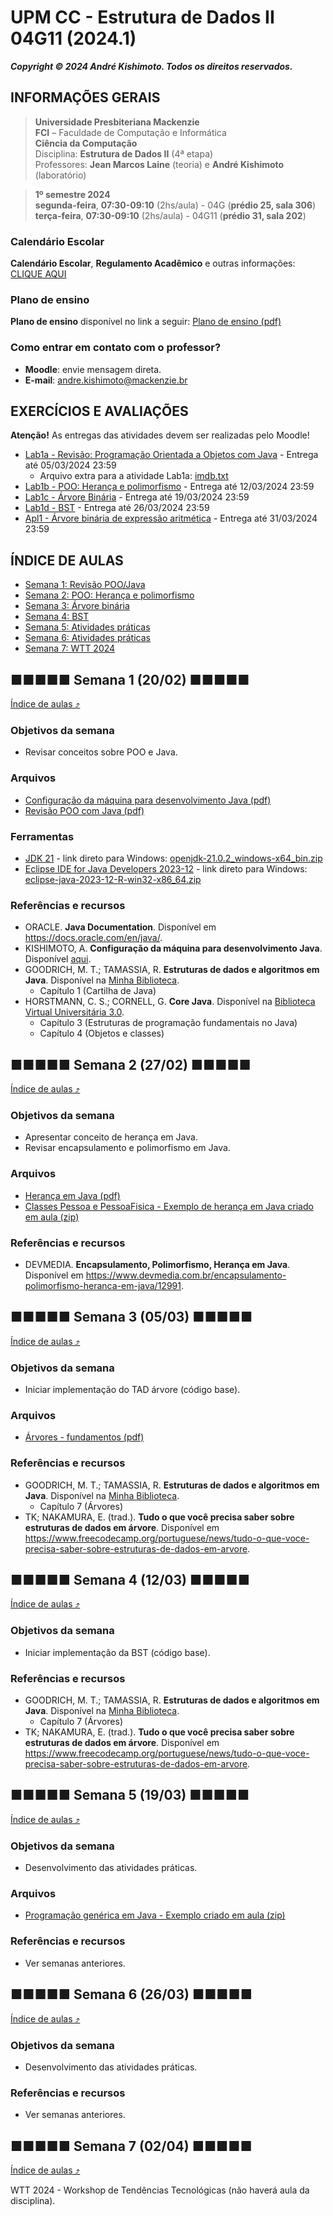 # UPM CC - Estrutura de Dados II 04G11 (2024.1)

***Copyright &copy; 2024 André Kishimoto. Todos os direitos reservados.***

## INFORMAÇÕES GERAIS

> **Universidade Presbiteriana Mackenzie**<br>
> **FCI** – Faculdade de Computação e Informática<br>
> **Ciência da Computação**<br>
> Disciplina: **Estrutura de Dados II** (4ª etapa)<br>
> Professores: **Jean Marcos Laine** (teoria) e **André Kishimoto** (laboratório)

> **1º semestre 2024**<br>
> **segunda-feira**, **07:30-09:10** (2hs/aula) - 04G (**prédio 25, sala 306**) <br>
> **terça-feira**, **07:30-09:10** (2hs/aula) - 04G11 (**prédio 31, sala 202**)

### Calendário Escolar

**Calendário Escolar**, **Regulamento Acadêmico** e outras informações: <a href="https://www.mackenzie.br/universidade/processos-academicos-para-coordenadoria-geral-de-relacionamento-e-atendimento/informacoes-ao-aluno/calendario-escolar" target="_blank">CLIQUE AQUI</a>

### Plano de ensino

**Plano de ensino** disponível no link a seguir:
[Plano de ensino (pdf)](conteudo/plano-de-ensino/CC_04G_Plano_de_ensino_EstruturadeDadosII_2024_1.pdf)

### Como entrar em contato com o professor?

- **Moodle**: envie mensagem direta.
- **E-mail**: <a href="mailto:andre.kishimoto@mackenzie.br">andre.kishimoto@mackenzie.br</a>


## EXERCÍCIOS E AVALIAÇÕES

**Atenção!** As entregas das atividades devem ser realizadas pelo Moodle!

- [Lab1a - Revisão: Programação Orientada a Objetos com Java](atividades/n1/EDII-2024.1%20-%20Lab1a%20-%20Revisão%20POO%20com%20Java.pdf) - Entrega até 05/03/2024 23:59
  - Arquivo extra para a atividade Lab1a: [imdb.txt](atividades/n1/imdb.txt)
- [Lab1b - POO: Herança e polimorfismo](atividades/n1/EDII-2024.1%20-%20Lab1b%20-%20POO%20Herança.pdf) - Entrega até 12/03/2024 23:59
- [Lab1c - Árvore Binária](atividades/n1/EDII-2024.1%20-%20Lab1c%20-%20Árvore%20binária.pdf) - Entrega até 19/03/2024 23:59
- [Lab1d - BST](atividades/n1/EDII-2024.1%20-%20Lab1d%20-%20BST.pdf) - Entrega até 26/03/2024 23:59
- [Apl1 - Árvore binária de expressão aritmética](atividades/n1/EDII-2024.1%20-%20Apl1.pdf) - Entrega até 31/03/2024 23:59


## ÍNDICE DE AULAS

- [Semana 1: Revisão POO/Java](#-semana-1-2002-)
- [Semana 2: POO: Herança e polimorfismo](#-semana-2-2702-)
- [Semana 3: Árvore binária](#-semana-3-0503-)
- [Semana 4: BST](#-semana-4-1203-)
- [Semana 5: Atividades práticas](#-semana-5-1903-)
- [Semana 6: Atividades práticas](#-semana-6-2603-)
- [Semana 7: WTT 2024](#-semana-7-0204-)


## ■■■■■ Semana 1 (20/02) ■■■■■

[Índice de aulas ⤴](#índice-de-aulas)

### Objetivos da semana

- Revisar conceitos sobre POO e Java.

### Arquivos

- [Configuração da máquina para desenvolvimento Java (pdf)](conteudo/semana-1/EDI%20-%20Configuração%20da%20máquina%20para%20desenvolvimento%20Java%20-%20v1.2.pdf)
- [Revisão POO com Java (pdf)](conteudo/semana-1/Revisão%20POO%20com%20Java.pdf)

### Ferramentas

- <a href="https://jdk.java.net/21" target="_blank">JDK 21</a> - link direto para Windows: [openjdk-21.0.2_windows-x64_bin.zip](https://download.java.net/java/GA/jdk21.0.2/f2283984656d49d69e91c558476027ac/13/GPL/openjdk-21.0.2_windows-x64_bin.zip)
- <a href="https://www.eclipse.org/downloads/packages/release/2023-12/r/eclipse-ide-java-developers" target="_blank">Eclipse IDE for Java Developers 2023-12</a> - link direto para Windows: [eclipse-java-2023-12-R-win32-x86_64.zip](https://www.eclipse.org/downloads/download.php?file=/technology/epp/downloads/release/2023-12/R/eclipse-java-2023-12-R-win32-x86_64.zip)

### Referências e recursos

- ORACLE. **Java Documentation**. Disponível em <a href="https://docs.oracle.com/en/java/" target="_blank">https://docs.oracle.com/en/java/</a>.
- KISHIMOTO, A. **Configuração da máquina para desenvolvimento Java**. Disponível [aqui](conteudo/semana-1/EDI%20-%20Configuração%20da%20máquina%20para%20desenvolvimento%20Java%20-%20v1.2.pdf).
- GOODRICH, M. T.; TAMASSIA, R. **Estruturas de dados e algoritmos em Java**. Disponível na <a href="https://web3.mackenzie.br/biblioteca/access?libType=minhabiblioteca" target="_blank">Minha Biblioteca</a>.
  - Capítulo 1 (Cartilha de Java)
- HORSTMANN, C. S.; CORNELL, G. **Core Java**. Disponível na <a href="https://web3.mackenzie.br/biblioteca/access?libType=pearson" target="_blank">Biblioteca Virtual Universitária 3.0</a>.
  - Capítulo 3 (Estruturas de programação fundamentais no Java)
  - Capítulo 4 (Objetos e classes)


## ■■■■■ Semana 2 (27/02) ■■■■■

[Índice de aulas ⤴](#índice-de-aulas)

### Objetivos da semana

- Apresentar conceito de herança em Java.
- Revisar encapsulamento e polimorfismo em Java.

### Arquivos

- [Herança em Java (pdf)](conteudo/semana-2/EDII-POO_Heranca_Java.pdf)
- [Classes Pessoa e PessoaFisica - Exemplo de herança em Java criado em aula (zip)](conteudo/semana-2/ExemploEmAula-04G11-Pessoa.zip)

### Referências e recursos

- DEVMEDIA. **Encapsulamento, Polimorfismo, Herança em Java**. Disponível em <a href="https://www.devmedia.com.br/encapsulamento-polimorfismo-heranca-em-java/12991" target="_blank">https://www.devmedia.com.br/encapsulamento-polimorfismo-heranca-em-java/12991</a>.


## ■■■■■ Semana 3 (05/03) ■■■■■

[Índice de aulas ⤴](#índice-de-aulas)

### Objetivos da semana

- Iniciar implementação do TAD árvore (código base).

### Arquivos

- [Árvores - fundamentos (pdf)](conteudo/semana-3/Árvores%20-%20Fundamentos.pdf)

### Referências e recursos

- GOODRICH, M. T.; TAMASSIA, R. **Estruturas de dados e algoritmos em Java**. Disponível na <a href="https://web3.mackenzie.br/biblioteca/access?libType=minhabiblioteca" target="_blank">Minha Biblioteca</a>.
  - Capítulo 7 (Árvores)
- TK; NAKAMURA, E. (trad.). **Tudo o que você precisa saber sobre estruturas de dados em árvore**. Disponível em <a href="https://www.freecodecamp.org/portuguese/news/tudo-o-que-voce-precisa-saber-sobre-estruturas-de-dados-em-arvore" target="_blank">https://www.freecodecamp.org/portuguese/news/tudo-o-que-voce-precisa-saber-sobre-estruturas-de-dados-em-arvore</a>.


## ■■■■■ Semana 4 (12/03) ■■■■■

[Índice de aulas ⤴](#índice-de-aulas)

### Objetivos da semana

- Iniciar implementação da BST (código base).

### Referências e recursos

- GOODRICH, M. T.; TAMASSIA, R. **Estruturas de dados e algoritmos em Java**. Disponível na <a href="https://web3.mackenzie.br/biblioteca/access?libType=minhabiblioteca" target="_blank">Minha Biblioteca</a>.
  - Capítulo 7 (Árvores)
- TK; NAKAMURA, E. (trad.). **Tudo o que você precisa saber sobre estruturas de dados em árvore**. Disponível em <a href="https://www.freecodecamp.org/portuguese/news/tudo-o-que-voce-precisa-saber-sobre-estruturas-de-dados-em-arvore" target="_blank">https://www.freecodecamp.org/portuguese/news/tudo-o-que-voce-precisa-saber-sobre-estruturas-de-dados-em-arvore</a>.


## ■■■■■ Semana 5 (19/03) ■■■■■

[Índice de aulas ⤴](#índice-de-aulas)

### Objetivos da semana

- Desenvolvimento das atividades práticas.

### Arquivos

- [Programação genérica em Java - Exemplo criado em aula (zip)](conteudo/semana-5/ExemploGeneric04G11.zip)

### Referências e recursos

- Ver semanas anteriores.


## ■■■■■ Semana 6 (26/03) ■■■■■

[Índice de aulas ⤴](#índice-de-aulas)

### Objetivos da semana

- Desenvolvimento das atividades práticas.

### Referências e recursos

- Ver semanas anteriores.


## ■■■■■ Semana 7 (02/04) ■■■■■

[Índice de aulas ⤴](#índice-de-aulas)

WTT 2024 - Workshop de Tendências Tecnológicas (não haverá aula da disciplina).
